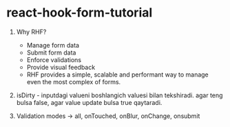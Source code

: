 # react-hook-form-tutorial

1. Why RHF?
   * Manage form data
   * Submit form data
   * Enforce validations
   * Provide visual feedback
   * RHF provides a simple, scalable and performant way to manage even the most complex of forms.
  
2. isDirty - inputdagi valueni boshlangich valuesi bilan tekshiradi. agar teng bulsa false, agar value update bulsa true qaytaradi.

3. Validation modes -> all, onTouched, onBlur, onChange, onsubmit